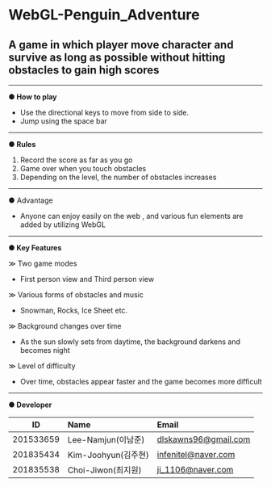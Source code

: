 # WebGL-Penguin_Adventure
A game in which player move character and survive as long as possible without hitting obstacles to gain high scores
------------------------------------------------------------------
---
__● How to play__
* Use the directional keys to move from side to side.
* Jump using the space bar

---

__● Rules__

1. Record the score as far as you go  
2. Game over when you touch obstacles  
3. Depending on the level, the number of obstacles increases  
***
● Advantage
- Anyone can enjoy easily on the web , and various fun elements are added by utilizing WebGL

***
__● Key Features__


≫ Two game modes
- First person view and Third person view


≫ Various forms of obstacles and music
- Snowman, Rocks, Ice Sheet etc.


≫ Background changes over time
- As the sun slowly sets from daytime, the background darkens and becomes night


≫ Level of difficulty
- Over time, obstacles appear faster and the game becomes more difficult
***
__● Developer__  

| ID         | Name                 | Email                      |
| ---------- | :------------------- | :------------------------- |
| 201533659  | Lee-Namjun(이남준)   | dlskawns96@gmail.com       |
| 201835434  | Kim-Joohyun(김주현)  | infenitel@naver.com        |
| 201835538  | Choi-Jiwon(최지원)   | ji_1106@naver.com          |
